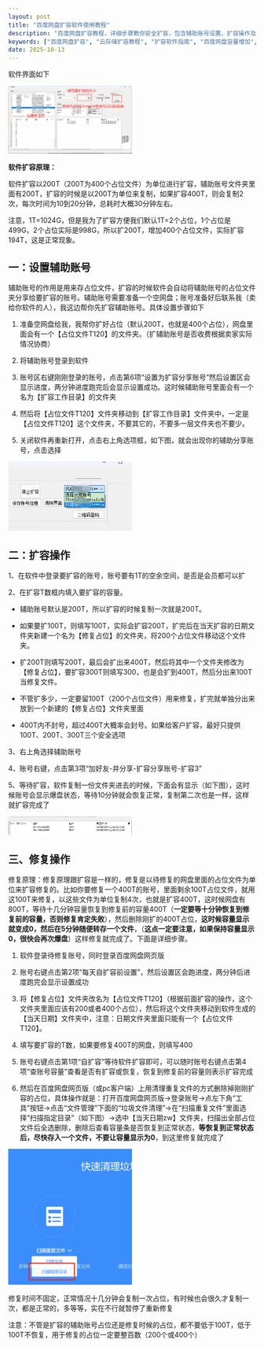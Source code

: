 ```yaml
---
layout: post
title: "百度网盘扩容软件使用教程"
description: "百度网盘扩容教程，详细步骤教你安全扩容，包含辅助账号设置、扩容操作及修复方法。"
keywords: ["百度网盘扩容", "云存储扩容教程", "扩容软件指南", "百度网盘容量增加", "云存储修复", "百度网盘400T", "辅助账号设置"]
date: 2025-10-13
---
```


软件界面如下

<img src="/assets/images/software-expansion-guide_1.png" alt="百度网盘扩容主页面" style="width: 50%;">


**软件扩容原理：**

软件扩容以200T（200T为400个占位文件）为单位进行扩容，辅助账号文件夹里面有200T，扩容的时候是以200T为单位来复制，如果扩容400T，则会复制2次，每次时间为10到20分钟，总耗时大概30分钟左右。

注意，1T=1024G，但是我为了扩容方便我们默认1T=2个占位，1个占位是499G，2个占位实际是998G，所以扩200T，增加400个占位文件，实际扩容194T，这是正常现象。

## **一：设置辅助账号**

辅助账号的作用是用来存占位文件，扩容的时候软件会自动将辅助账号的占位文件夹分享给要扩容的账号。辅助账号需要准备一个空网盘；账号准备好后联系我（卖给你软件的人），我这边帮你先扩容辅助账号。具体设置步骤如下

1. 准备空网盘给我，我帮你扩好占位（默认200T，也就是400个占位），网盘里面会有一个【占位文件T120】的文件夹。（扩辅助账号是否收费根据卖家实际情况协商）

2. 将辅助账号登录到软件

3. 账号区右键刚刚登录的账号，点击第6项“设置为扩容分享账号”然后设置区会显示进度，两分钟进度跑完后会显示设置成功。这时候辅助账号里面会有一个名为【扩容工作目录】的文件夹

4. 然后将【占位文件T120】文件夹移动到【扩容工作目录】文件夹中，一定是【占位文件T120】这个文件夹，不要其它的，不要多一层文件夹也不要少。

5. 关闭软件再重新打开，点击右上角选项框，如下图，就会出现你的辅助分享账号，点击选择

<img src="/assets/images/software-expansion-guide_2.png" alt="百度网盘扩容设置辅助账号" style="width: 50%;">

## **二：扩容操作**

1、在软件中登录要扩容的账号，账号要有1T的空余空间，是否是会员都可以扩

2、在扩容T数框内填入要扩容的容量。

- 辅助账号默认是200T，所以扩容的时候复制一次就是200T。

- 如果要扩100T，则填写100T，实际会扩容200T，扩完后在当天扩容的日期文件夹新建一个名为【修复占位】的文件夹，将200个占位文件移动这个文件夹。

- 扩200T则填写200T，最后会扩出来400T，然后将其中一个文件夹修改为【修复占位】，要扩容300T则填写300，也是会扩到400T，然后分出来100T当修复文件。

- 不管扩多少，一定要留100T（200个占位文件）用来修复，扩完就单独分出来放到一个新建的【修复占位】文件夹里面

- 400T内不封号，超过400T大概率会封号。如果给客户扩容，最好只提供100T、200T、300T三个安全选项

3、右上角选择辅助账号

4、账号右键，点击第3项“加好友-并分享-扩容分享账号-扩容3”

5、等待扩容，软件复制一份文件夹进去的时候，下面会有显示（如下图），这时候账号会显示爆盘状态，等待10分钟就会恢复正常，复制第二次也是一样，这样就扩容完成了

<img src="/assets/images/software-expansion-guide_3.png" alt="百度网盘扩容操作" style="width: 50%;">

## **三、修复操作**

修复原理：修复原理跟扩容是一样的，修复是以待修复的网盘里面的占位文件为单位来扩容修复的。比如你要修复一个400T的账号，里面剩余100T占位文件，就用这100T来修复，以这些文件为单位复制4次，也就是扩容400T，这时候网盘有800T，等待十几分钟容量恢复到修复前的容量400T（**一定要等十分钟恢复到修复前的容量，否则修复肯定失败**），然后删除刚扩的400T占位，**这时候容量显示就变成0，然后在5分钟随便转存一个文件**，（**这点一定要注意，如果保持容量显示0，很快会再次爆盘**）这样修复就完成了。下面是详细步骤。

1. 软件登录待修复账号，同时登录百度网盘网页版

2. 账号右键点击第2项“每天自扩容前设置”，然后设置区会跑进度，两分钟后进度跑完会显示设置成功

3. 将【修复占位】文件夹改名为【占位文件T120】（根据前面扩容的操作，这个文件夹里面应该有200或者400个占位），然后将这个文件夹移动到软件生成的【当天日期】文件夹中，注意：日期文件夹里面只能有一个【占位文件T120】。

4. 填写要扩容的T数，如果要修复400T的网盘，则填写400

5. 账号右键点击第1项“自扩容”等待软件扩容即可，可以随时账号右键点击第4项“查账号容量”查看是否有扩容或恢复，恢复到修复前的容量则表示扩容完成

6. 然后在百度网盘网页版（或pc客户端）上用清理重复文件的方式删除掉刚刚扩容的占位，具体操作就是：打开百度网盘网页版→登录账号→点左下角“工具”按钮→点击“文件管理”下面的“垃圾文件清理”→在“扫描重复文件”里面选择“扫描指定目录”（如下图）→选中【当天日期zw】文件夹，扫描出全部占位文件后全选删除，删除后查看容量条是否恢复到正常状态，**等恢复到正常状态后，尽快存入一个文件，不要让容量显示为0**，到这里修复就完成了

<img src="/assets/images/software-expansion-guide_4.png" alt="百度网盘扩容修复" style="width: 50%;">

修复时间不固定，正常情况十几分钟会复制一次占位，有时候也会很久才复制一次，都是正常的，多等等，实在不行就暂停了重新修复


注意：不管是扩容的辅助账号占位还是修复时候的占位，都不要低于100T，低于100T不恢复，用于修复的占位一定要整百数（200个或400个）

